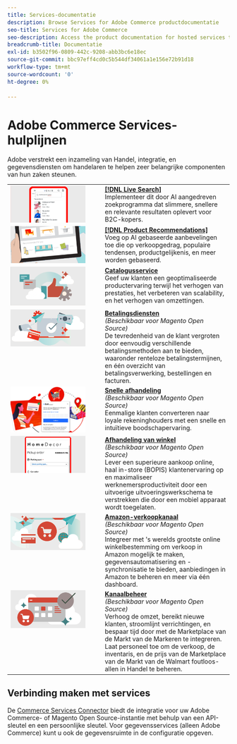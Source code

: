 ```yaml
---
title: Services-documentatie
description: Browse Services for Adobe Commerce productdocumentatie
seo-title: Services for Adobe Commerce
seo-description: Access the product documentation for hosted services that help Adobe Commerce and Magento Open Source merchants support key components of their business.
breadcrumb-title: Documentatie
exl-id: b3502f96-0809-442c-9208-abb3bc6e18ec
source-git-commit: bbc97eff4cd0c5b544df34061a1e156e72b91d18
workflow-type: tm+mt
source-wordcount: '0'
ht-degree: 0%

---
```


# Adobe Commerce Services-hulplijnen

Adobe verstrekt een inzameling van Handel, integratie, en gegevensdiensten om handelaren te helpen zeer belangrijke componenten van hun zaken steunen.

<table>
<tr>
  <td valign="top" width="200">
      <img alt="[!DNL Live Search]" src="assets/live-search.png" width="170px"/></td>
   <td valign="top"><a href="https://experienceleague.adobe.com/docs/commerce-merchant-services/live-search/overview.html"><strong>[!DNL Live Search]</strong></a>  
    <div>Implementeer dit door AI aangedreven zoekprogramma dat slimmere, snellere en relevante resultaten oplevert voor B2C-kopers.</div>
  </td>
   </tr>
<tr>
   <td valign="top" width="200">
       <img alt="[!UICONTROL Product Recommendations]" src="assets/product-recs.png" width="170px"/></td>
   <td valign="top">
   <a href="https://experienceleague.adobe.com/docs/commerce-merchant-services/product-recommendations/overview.html"><strong>[!DNL Product Recommendations]</strong></a>
    <div>Voeg op AI gebaseerde aanbevelingen toe die op verkoopgedrag, populaire tendensen, productgelijkenis, en meer worden gebaseerd.</div>
  </td>
   </tr>
<tr>
    <td valign="top" width="200px">
       <img alt="Catalogusservice" src="assets/catalog-service.png" width="170px"></td>
   <td valign="top"><a href="https://experienceleague.adobe.com/docs/commerce-merchant-services/catalog-service/guide-overview.html"> <strong>Catalogusservice</strong></a> <br>
    <div>Geef uw klanten een geoptimaliseerde productervaring terwijl het verhogen van prestaties, het verbeteren van scalability, en het verhogen van omzettingen.</div>
  </td>
   </tr>
<tr>
  <td valign="top" width="200px">
    <img alt="Betalingsdiensten" src="assets/payment-services.png" width="170px"/></td>
   <td valign="top"><a href="https://experienceleague.adobe.com/docs/commerce-merchant-services/payment-services/guide-overview.html"><strong>Betalingsdiensten</strong></a>  <br><em>(Beschikbaar voor Magento Open Source)</em>
    <div>De tevredenheid van de klant vergroten door eenvoudig verschillende betalingsmethoden aan te bieden, waaronder renteloze betalingstermijnen, en één overzicht van betalingsverwerking, bestellingen en facturen.</div>
  </td>
    </tr>
<tr>
  <td valign="top" width="200px">
    <img alt="Snelle afhandeling" src="assets/quick-checkout.png" width="170px"/></td>
   <td valign="top"><a href="https://experienceleague.adobe.com/docs/commerce-merchant-services/quick-checkout/overview.html"><strong>Snelle afhandeling</strong></a>  <br><em>(Beschikbaar voor Magento Open Source)</em>
    <div>Eenmalige klanten converteren naar loyale rekeninghouders met een snelle en intuïtieve boodschapervaring.</div>
  </td>
    </tr>
<tr>
    <td valign="top">
       <img alt="Afhandeling van winkel" src="assets/store-fulfillment-landing-graphic.png" width="170px"/></td>
   <td valign="top"><a href="https://experienceleague.adobe.com/docs/commerce-merchant-services/store-fulfillment/guide-overview.html"> <strong>Afhandeling van winkel</strong></a> <br><em>(Beschikbaar voor Magento Open Source)</em>
    <div>Lever een superieure aankoop online, haal in-store (BOPIS) klantenervaring op en maximaliseer werknemersproductiviteit door een uitvoerige uitvoeringswerkschema te verstrekken die door een mobiel apparaat wordt toegelaten.</div>
  </td>
   </tr>
<tr>
    <td valign="top" width="200px">
       <img alt="Amazon Sales Channel" src="assets/amazon-channel.png" width="170px"></td>
   <td valign="top"><a href="https://experienceleague.adobe.com/docs/commerce-channels/amazon/guide-overview.html"> <strong>Amazon-verkoopkanaal</strong></a> <br><em>(Beschikbaar voor Magento Open Source)</em>
    <div>Integreer met 's werelds grootste online winkelbestemming om verkoop in Amazon mogelijk te maken, gegevensautomatisering en -synchronisatie te bieden, aanbiedingen in Amazon te beheren en meer via één dashboard.</div>
  </td>
   </tr>
<tr>
    <td valign="top">
       <img alt="[!DNL Channel Manager]" src="assets/channel-manager.png" width="170px"></td>
   <td valign="top"><a href="https://experienceleague.adobe.com/docs/commerce-channels/channel-manager/guide-overview.html"> <strong>Kanaalbeheer</strong></a> <br><em>(Beschikbaar voor Magento Open Source)</em>
    <div>Verhoog de omzet, bereikt nieuwe klanten, stroomlijnt verrichtingen, en bespaar tijd door met de Marketplace van de Markt van de Markeren te integreren. Laat personeel toe om de verkoop, de inventaris, en de prijs van de Marketplace van de Markt van de Walmart foutloos-allen in Handel te beheren.</div>
  </td>
   </tr>
</table>

## Verbinding maken met services

De [Commerce Services Connector](saas.md) biedt de integratie voor uw Adobe Commerce- of Magento Open Source-instantie met behulp van een API-sleutel en een persoonlijke sleutel. Voor gegevensservices (alleen Adobe Commerce) kunt u ook de gegevensruimte in de configuratie opgeven.
